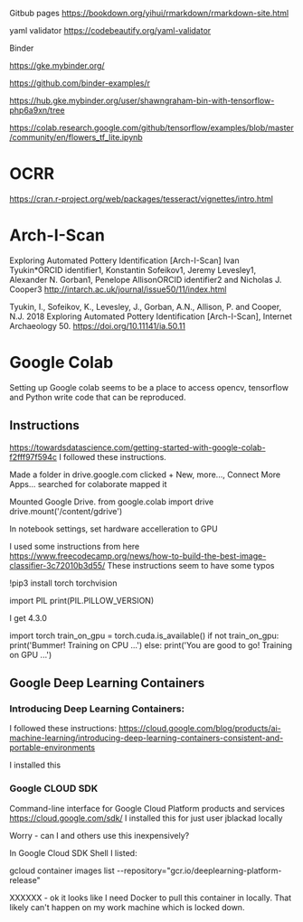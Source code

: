 
Gitbub pages
https://bookdown.org/yihui/rmarkdown/rmarkdown-site.html

yaml validator
https://codebeautify.org/yaml-validator

Binder


https://gke.mybinder.org/


https://github.com/binder-examples/r

https://hub.gke.mybinder.org/user/shawngraham-bin-with-tensorflow-php6a9xn/tree

https://colab.research.google.com/github/tensorflow/examples/blob/master/community/en/flowers_tf_lite.ipynb



# OCRR

https://cran.r-project.org/web/packages/tesseract/vignettes/intro.html

# Arch-I-Scan
Exploring Automated Pottery Identification [Arch-I-Scan]
Ivan Tyukin*ORCID identifier1, Konstantin Sofeikov1, Jeremy Levesley1, Alexander N. Gorban1, Penelope AllisonORCID identifier2 and Nicholas J. Cooper3
http://intarch.ac.uk/journal/issue50/11/index.html

Tyukin, I., Sofeikov, K., Levesley, J., Gorban, A.N., Allison, P. and Cooper, N.J. 2018 Exploring Automated Pottery Identification [Arch-I-Scan], Internet Archaeology 50. https://doi.org/10.11141/ia.50.11


# Google Colab

Setting up Google colab seems to be a place to access opencv, tensorflow and Python write code that can be reproduced.

## Instructions
https://towardsdatascience.com/getting-started-with-google-colab-f2fff97f594c
I followed these instructions.

Made a folder in drive.google.com
clicked + New, more..., Connect More Apps...
searched for colaborate
mapped it

Mounted Google Drive.
from google.colab import drive
drive.mount('/content/gdrive')

In notebook settings, set hardware accelleration to GPU

I used some instructions from here
https://www.freecodecamp.org/news/how-to-build-the-best-image-classifier-3c72010b3d55/
These instructions seem to have some typos

!pip3 install torch torchvision

import PIL
print(PIL.PILLOW_VERSION)

I get 4.3.0


import torch
train_on_gpu = torch.cuda.is_available()
if not train_on_gpu:    print('Bummer!  Training on CPU ...')
else:    print('You are good to go!  Training on GPU ...')

## Google Deep Learning Containers
### Introducing Deep Learning Containers: 
I followed these instructions:
https://cloud.google.com/blog/products/ai-machine-learning/introducing-deep-learning-containers-consistent-and-portable-environments

I installed this
### Google CLOUD SDK
Command-line interface for Google Cloud Platform products and services
https://cloud.google.com/sdk/
I installed this for just user jblackad locally

Worry - can I and others use this inexpensively?

In Google Cloud SDK Shell I listed:

gcloud container images list --repository="gcr.io/deeplearning-platform-release"

XXXXXX - ok it looks like I need Docker to pull this container in locally. That likely can't happen on my work machine which is locked down.

